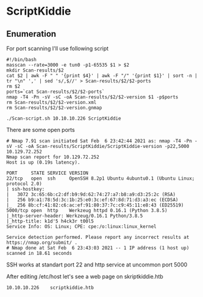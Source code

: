 ScriptKiddie
============
Enumeration
------
For port scanning I'll use following script
````
#!/bin/bash
masscan --rate=3000 -e tun0 -p1-65535 $1 > $2
mkdir Scan-results/$2
cat $2 | awk -F " " '{print $4}' | awk -F "/" '{print $1}' | sort -n | tr "\n" ',' | sed 's/,$//' > Scan-results/$2/$2-ports
rm $2
ports=`cat Scan-results/$2/$2-ports`
nmap -T4 -Pn -sV -sC -oA Scan-results/$2/$2-version $1 -p$ports
rm Scan-results/$2/$2-version.xml
rm Scan-results/$2/$2-version.gnmap
````
````
./Scan-script.sh 10.10.10.226 ScriptKiddie
````
There are some open ports
```
# Nmap 7.91 scan initiated Sat Feb  6 23:42:44 2021 as: nmap -T4 -Pn -sV -sC -oA Scan-results/ScriptKiddie/ScriptKiddie-version -p22,5000 10.129.72.252
Nmap scan report for 10.129.72.252
Host is up (0.19s latency).

PORT     STATE SERVICE VERSION
22/tcp   open  ssh     OpenSSH 8.2p1 Ubuntu 4ubuntu0.1 (Ubuntu Linux; protocol 2.0)
| ssh-hostkey: 
|   3072 3c:65:6b:c2:df:b9:9d:62:74:27:a7:b8:a9:d3:25:2c (RSA)
|   256 b9:a1:78:5d:3c:1b:25:e0:3c:ef:67:8d:71:d3:a3:ec (ECDSA)
|_  256 8b:cf:41:82:c6:ac:ef:91:80:37:7c:c9:45:11:e8:43 (ED25519)
5000/tcp open  http    Werkzeug httpd 0.16.1 (Python 3.8.5)
|_http-server-header: Werkzeug/0.16.1 Python/3.8.5
|_http-title: k1d'5 h4ck3r t00l5
Service Info: OS: Linux; CPE: cpe:/o:linux:linux_kernel

Service detection performed. Please report any incorrect results at https://nmap.org/submit/ .
# Nmap done at Sat Feb  6 23:43:03 2021 -- 1 IP address (1 host up) scanned in 18.61 seconds
```
SSH works at standart port 22 and http service at uncommon port 5000

After editing /etc/host let's see a web page on skriptkiddie.htb
```
10.10.10.226    scriptkiddie.htb
```

